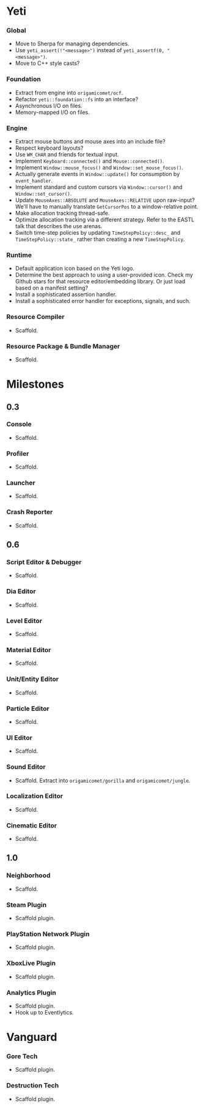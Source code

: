 # Yeti

### Global

- Move to Sherpa for managing dependencies.
- Use `yeti_assert(!"<message>")` instead of `yeti_assertf(0, "<message>")`.
- Move to C++ style casts?

### Foundation

- Extract from engine into `origamicomet/ocf`.
- Refactor `yeti::foundation::fs` into an interface?
- Asynchronous I/O on files.
- Memory-mapped I/O on files.

### Engine

- Extract mouse buttons and mouse axes into an include file?
- Respect keyboard layouts?
- Use `WM_CHAR` and friends for textual input.
- Implement `Keyboard::connected()` and `Mouse::connected()`.
- Implement `Window::mouse_focus()` and `Window::set_mouse_focus()`.
- Actually generate events in `Window::update()` for consumption by `event_handler`.
- Implement standard and custom cursors via `Window::cursor()` and `Window::set_cursor()`.
- Update `MouseAxes::ABSOLUTE` and `MouseAxes::RELATIVE` upon raw-input? We'll have to manually translate `GetCursorPos` to a window-relative point.
- Make allocation tracking thread-safe.
- Optimize allocation tracking via a different strategy. Refer to the EASTL talk that describes the use arenas.
- Switch time-step policies by updating `TimeStepPolicy::desc_` and `TimeStepPolicy::state_` rather than creating a new `TimeStepPolicy`.

### Runtime

- Default application icon based on the Yeti logo.
- Determine the best approach to using a user-provided icon. Check my Github stars for that resource editor/embedding library. Or just load based on a manifest setting?
- Install a sophisticated assertion handler.
- Install a sophisticated error handler for exceptions, signals, and such.

### Resource Compiler

- Scaffold.

### Resource Package & Bundle Manager

- Scaffold.

# Milestones

## 0.3

### Console

- Scaffold.

### Profiler

- Scaffold.

### Launcher

- Scaffold.

### Crash Reporter

- Scaffold.

## 0.6

### Script Editor & Debugger

- Scaffold.

### Dia Editor

- Scaffold.

### Level Editor

- Scaffold.

### Material Editor

- Scaffold.

### Unit/Entity Editor

- Scaffold.

### Particle Editor

- Scaffold.

### UI Editor

- Scaffold.

### Sound Editor

- Scaffold. Extract into `origamicomet/gorilla` and `origamicomet/jungle`.

### Localization Editor

- Scaffold.

### Cinematic Editor

- Scaffold.

## 1.0

### Neighborhood

- Scaffold.

### Steam Plugin

- Scaffold plugin.

### PlayStation Network Plugin

- Scaffold plugin.

### XboxLive Plugin

- Scaffold plugin.

### Analytics Plugin

- Scaffold plugin.
- Hook up to Eventlytics.

# Vanguard

### Gore Tech

- Scaffold plugin.

### Destruction Tech
- Scaffold plugin.
